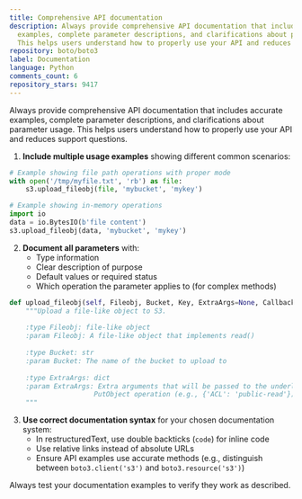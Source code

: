 ```yaml
---
title: Comprehensive API documentation
description: Always provide comprehensive API documentation that includes accurate
  examples, complete parameter descriptions, and clarifications about parameter usage.
  This helps users understand how to properly use your API and reduces support questions.
repository: boto/boto3
label: Documentation
language: Python
comments_count: 6
repository_stars: 9417
---
```


Always provide comprehensive API documentation that includes accurate examples, complete parameter descriptions, and clarifications about parameter usage. This helps users understand how to properly use your API and reduces support questions.

1. **Include multiple usage examples** showing different common scenarios:

```python
# Example showing file path operations with proper mode
with open('/tmp/myfile.txt', 'rb') as file:
    s3.upload_fileobj(file, 'mybucket', 'mykey')

# Example showing in-memory operations
import io
data = io.BytesIO(b'file content')
s3.upload_fileobj(data, 'mybucket', 'mykey')
```

2. **Document all parameters** with:
   - Type information
   - Clear description of purpose
   - Default values or required status
   - Which operation the parameter applies to (for complex methods)

```python
def upload_fileobj(self, Fileobj, Bucket, Key, ExtraArgs=None, Callback=None, Config=None):
    """Upload a file-like object to S3.
    
    :type Fileobj: file-like object
    :param Fileobj: A file-like object that implements read()
    
    :type Bucket: str
    :param Bucket: The name of the bucket to upload to
    
    :type ExtraArgs: dict
    :param ExtraArgs: Extra arguments that will be passed to the underlying
                     PutObject operation (e.g., {'ACL': 'public-read'})
    """
```

3. **Use correct documentation syntax** for your chosen documentation system:
   - In restructuredText, use double backticks (``code``) for inline code
   - Use relative links instead of absolute URLs
   - Ensure API examples use accurate methods (e.g., distinguish between `boto3.client('s3')` and `boto3.resource('s3')`)

Always test your documentation examples to verify they work as described.